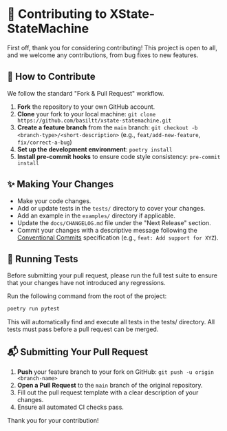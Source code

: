 # 🤝 Contributing to XState-StateMachine

First off, thank you for considering contributing! This project is open to all, and we welcome any contributions, from bug fixes to new features.

## 🚀 How to Contribute

We follow the standard "Fork & Pull Request" workflow.

1.  **Fork** the repository to your own GitHub account.
2.  **Clone** your fork to your local machine:
    `git clone https://github.com/basiltt/xstate-statemachine.git`
3.  **Create a feature branch** from the `main` branch:
    `git checkout -b <branch-type>/<short-description>`
    (e.g., `feat/add-new-feature`, `fix/correct-a-bug`)
4.  **Set up the development environment**:
    `poetry install`
5.  **Install pre-commit hooks** to ensure code style consistency:
    `pre-commit install`

## ✨ Making Your Changes

-   Make your code changes.
-   Add or update tests in the `tests/` directory to cover your changes.
-  Add an example in the `examples/` directory if applicable.
-   Update the `docs/CHANGELOG.md` file under the "Next Release" section.
-   Commit your changes with a descriptive message following the [Conventional Commits](httpshttps://www.conventionalcommits.org/) specification (e.g., `feat: Add support for XYZ`).

## 🧪 Running Tests

Before submitting your pull request, please run the full test suite to ensure that your changes have not introduced any regressions.

Run the following command from the root of the project:

```bash
poetry run pytest
```

This will automatically find and execute all tests in the tests/ directory. All tests must pass before a pull request can be merged.

## 📬 Submitting Your Pull Request

1.  **Push** your feature branch to your fork on GitHub:
    `git push -u origin <branch-name>`
2.  **Open a Pull Request** to the `main` branch of the original repository.
3.  Fill out the pull request template with a clear description of your changes.
4.  Ensure all automated CI checks pass.

Thank you for your contribution!
